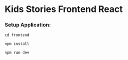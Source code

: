 # Kids Stories Frontend React

### Setup Application:

```
cd frontend
```

```
npm install
```

```
npm run dev
```